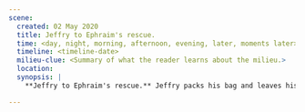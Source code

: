 ```yaml
---
scene:
  created: 02 May 2020
  title: Jeffry to Ephraim's rescue.
  time: <day, night, morning, afternoon, evening, later, moments later>
  timeline: <timeline-date>
  milieu-clue: <Summary of what the reader learns about the milieu.>
  location:
  synopsis: |
    **Jeffry to Ephraim's rescue.** Jeffry packs his bag and leaves his wife & kids before heading to Philadelphia. Word of Smithytown being attacked has reached them, but he wavers over having them come with him. He reminds them of where to hide.

---
```


